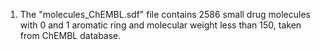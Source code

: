 1) The "molecules_ChEMBL.sdf" file contains 2586 small drug molecules with 0 and 1 aromatic ring and molecular weight less than 150, taken from ChEMBL database.
